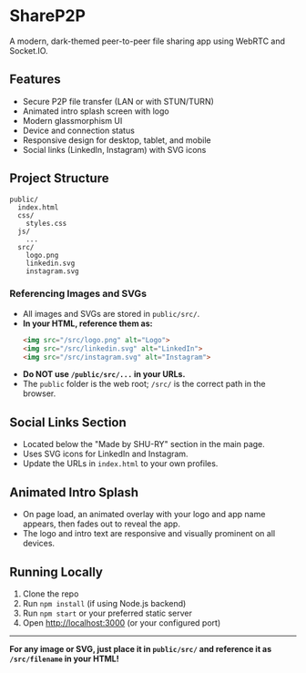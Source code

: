 # ShareP2P

A modern, dark-themed peer-to-peer file sharing app using WebRTC and Socket.IO.

## Features
- Secure P2P file transfer (LAN or with STUN/TURN)
- Animated intro splash screen with logo
- Modern glassmorphism UI
- Device and connection status
- Responsive design for desktop, tablet, and mobile
- Social links (LinkedIn, Instagram) with SVG icons

## Project Structure
```
public/
  index.html
  css/
    styles.css
  js/
    ...
  src/
    logo.png
    linkedin.svg
    instagram.svg
```

### Referencing Images and SVGs
- All images and SVGs are stored in `public/src/`.
- **In your HTML, reference them as:**
  ```html
  <img src="/src/logo.png" alt="Logo">
  <img src="/src/linkedin.svg" alt="LinkedIn">
  <img src="/src/instagram.svg" alt="Instagram">
  ```
- **Do NOT use `/public/src/...` in your URLs.**
- The `public` folder is the web root; `/src/` is the correct path in the browser.

## Social Links Section
- Located below the "Made by SHU-RY" section in the main page.
- Uses SVG icons for LinkedIn and Instagram.
- Update the URLs in `index.html` to your own profiles.

## Animated Intro Splash
- On page load, an animated overlay with your logo and app name appears, then fades out to reveal the app.
- The logo and intro text are responsive and visually prominent on all devices.

## Running Locally
1. Clone the repo
2. Run `npm install` (if using Node.js backend)
3. Run `npm start` or your preferred static server
4. Open [http://localhost:3000](http://localhost:3000) (or your configured port)

---

**For any image or SVG, just place it in `public/src/` and reference it as `/src/filename` in your HTML!** 
